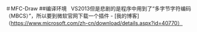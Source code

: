 ＃MFC-Draw
##编译环境
    VS2013但是悲剧的是程序中用到了“多字节字符编码（MBCS）”，所以要到微软官网下载一个插件 - [我的博客]（https://www.microsoft.com/zh-cn/download/details.aspx?id=40770）
